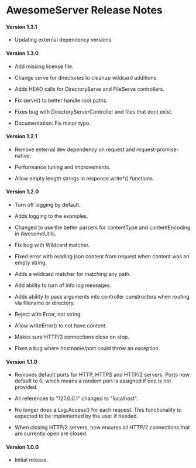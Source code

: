 # AwesomeServer Release Notes

#### **Version 1.3.1**

 - Updating external dependency versions.

#### **Version 1.3.0**

 - Add missing license file.

 - Change serve for directories to cleanup wildcard additions.

 - Adds HEAD calls for DirectoryServe and FileServe controllers.

 - Fix serve() to better handle root paths.

 - Fixes bug with DirectoryServerController and files that dont exist.

 - Documentation: Fix minor typo.

#### **Version 1.2.1**

 - Remove external dev dependency on request and request-promise-native.

 - Performance tuning and improvements.

 - Allow empty length strings in response.write*() functions.

#### **Version 1.2.0**

 - Turn off logging by default.

 - Adds logging to the examples.

 - Changed to use the better parsers for contentType and contentEncoding in AwesomeUtils.

 - Fix bug with Wildcard matcher.

 - Fixed error with reading json content from request when content was an empty string.

 - Adds a wildcard matcher for matching any path.

 - Add ability to turn of info log messages.

 - Adds ability to pass arguments into controller constructors when routing via filename or directory.

 - Reject with Error, not string.

 - Allow writeError() to not have content.

 - Makes sure HTTP/2 connections close on stop.

 - Fixes a bug where hostname/port could throw an exception.

#### **Version 1.1.0**

 - Removes default ports for HTTP, HTTPS and HTTP/2 servers.  Ports now default to 0, which means a random port is assigned if one is not provided.

 - All references to "127.0.0.1" changed to "localhost".

 - No longer does a Log.Access() for each request. This functionality is expected to be implemented by the user if needed.

 - When closing HTTP/2 servers, now ensures all HTTP/2 connections that are currently open are closed.

#### **Version 1.0.0**

 - Initial release.

